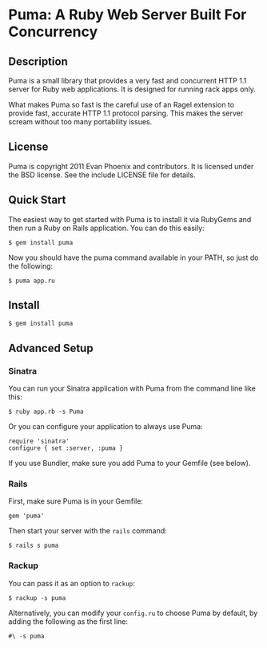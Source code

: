 # Puma: A Ruby Web Server Built For Concurrency

## Description

Puma is a small library that provides a very fast and concurrent HTTP 1.1 server for Ruby web applications.  It is designed for running rack apps only.

What makes Puma so fast is the careful use of an Ragel extension to provide fast, accurate HTTP 1.1 protocol parsing. This makes the server scream without too many portability issues.

## License

Puma is copyright 2011 Evan Phoenix and contributors. It is licensed under the BSD license. See the include LICENSE file for details.

## Quick Start

The easiest way to get started with Puma is to install it via RubyGems and then run a Ruby on Rails application. You can do this easily:

    $ gem install puma

Now you should have the puma command available in your PATH, so just do the following:

    $ puma app.ru

## Install

    $ gem install puma

## Advanced Setup

### Sinatra

You can run your Sinatra application with Puma from the command line like this:

    $ ruby app.rb -s Puma

Or you can configure your application to always use Puma:

    require 'sinatra'
    configure { set :server, :puma }

If you use Bundler, make sure you add Puma to your Gemfile (see below).

### Rails

First, make sure Puma is in your Gemfile:

    gem 'puma'

Then start your server with the `rails` command:

    $ rails s puma

### Rackup

You can pass it as an option to `rackup`:

    $ rackup -s puma

Alternatively, you can modify your `config.ru` to choose Puma by default, by adding the following as the first line:

    #\ -s puma
